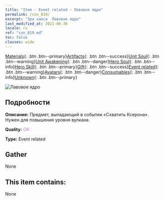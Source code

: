 ```yaml
---
title: "Item - Event related - Лавовое ядро"
permalink: /con_819/
excerpt: "Эра хаоса  Лавовое ядро"
last_modified_at: 2021-06-30
locale: ru
ref: "con_819.md"
toc: false
classes: wide
---
```

 [Materials](/ItemsRU/){: .btn .btn--primary}[Artifacts](/ItemsRU/Artifacts/){: .btn .btn--success}[Unit Soul](/ItemsRU/UnitSoul/){: .btn .btn--warning}[Unit Awakening](/ItemsRU/UnitAwakening/){: .btn .btn--danger}[Hero Soul](/ItemsRU/HeroSoul/){: .btn .btn--info}[Hero Skill](/ItemsRU/HeroSkill/){: .btn .btn--primary}[Gift](/ItemsRU/Gift/){: .btn .btn--success}[Event related](/ItemsRU/Events/){: .btn .btn--warning}[Avatars](/ItemsRU/Avatars/){: .btn .btn--danger}[Consumables](/ItemsRU/Consumables/){: .btn .btn--info}[Unknown](/ItemsRU/Unknown/){: .btn .btn--primary}

 ![Лавовое ядро](/images/t/i_3091.png)

## Подробности
 **Описание:** Предмет, выпадающий в событии «Схватить Ксерона». Нужен для повышения уровня вулкана.

 **Quality:** <span style="color: #DA70D6">OK</span>

 **Type:** Event related

## Gather

  None

## This item contains:

  None

